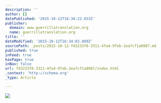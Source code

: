 ```yaml
---
description: ''
author: []
datePublished: '2015-10-12T16:36:22.653Z'
publisher:
  domain: www.guerrillatranslation.org
  name: guerrillatranslation.org
title: ''
dateModified: '2015-10-12T16:34:02.889Z'
sourcePath: _posts/2015-10-12-fd3233f6-3311-4fa4-9feb-2ea7cf1a8987.md
published: true
inFeed: true
hasPage: true
inNav: false
url: fd3233f6-3311-4fa4-9feb-2ea7cf1a8987/index.html
_context: 'http://schema.org'
_type: Article

---
```

![](http://www.guerrillatranslation.org/wp-content/uploads/2014/11/Ethereum-2.jpg)
